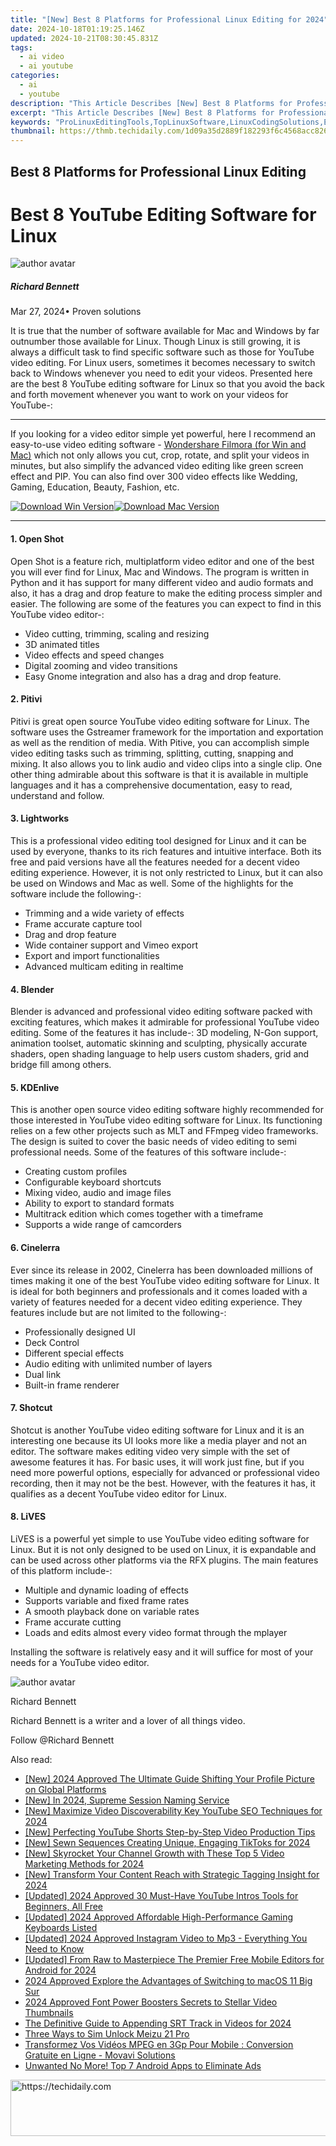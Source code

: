 ```yaml
---
title: "[New] Best 8 Platforms for Professional Linux Editing for 2024"
date: 2024-10-18T01:19:25.146Z
updated: 2024-10-21T08:30:45.831Z
tags:
  - ai video
  - ai youtube
categories:
  - ai
  - youtube
description: "This Article Describes [New] Best 8 Platforms for Professional Linux Editing for 2024"
excerpt: "This Article Describes [New] Best 8 Platforms for Professional Linux Editing for 2024"
keywords: "ProLinuxEditingTools,TopLinuxSoftware,LinuxCodingSolutions,ExpertLinuxPlatforms,PremiumLinuxEditors,EliteLinuxApplications,AdvancedLinuxTools"
thumbnail: https://thmb.techidaily.com/1d09a35d2889f182293f6c4568acc826b5a70f4b0e7972cc64ae0b415a19b02f.jpg
---
```


## Best 8 Platforms for Professional Linux Editing

# Best 8 YouTube Editing Software for Linux

![author avatar](https://images.wondershare.com/filmora/article-images/richard-bennett.jpg)

##### Richard Bennett

 Mar 27, 2024• Proven solutions

 It is true that the number of software available for Mac and Windows by far outnumber those available for Linux. Though Linux is still growing, it is always a difficult task to find specific software such as those for YouTube video editing. For Linux users, sometimes it becomes necessary to switch back to Windows whenever you need to edit your videos. Presented here are the best 8 YouTube editing software for Linux so that you avoid the back and forth movement whenever you want to work on your videos for YouTube-:

---

 If you looking for a video editor simple yet powerful, here I recommend an easy-to-use video editing software - [Wondershare Filmora (for Win and Mac)](https://tools.techidaily.com/wondershare/filmora/download/) which not only allows you cut, crop, rotate, and split your videos in minutes, but also simplify the advanced video editing like green screen effect and PIP. You can also find over 300 video effects like Wedding, Gaming, Education, Beauty, Fashion, etc.

[![Download Win Version](https://images.wondershare.com/filmora/guide/download-btn-win.jpg)](https://tools.techidaily.com/wondershare/filmora/download/)[![Download Mac Version](https://images.wondershare.com/filmora/guide/download-btn-mac.jpg)](https://tools.techidaily.com/wondershare/filmora/download/)

---

#### 1\.  Open Shot

 Open Shot is a feature rich, multiplatform video editor and one of the best you will ever find for Linux, Mac and Windows. The program is written in Python and it has support for many different video and audio formats and also, it has a drag and drop feature to make the editing process simpler and easier. The following are some of the features you can expect to find in this YouTube video editor-:

* Video cutting, trimming, scaling and resizing
* 3D animated titles
* Video effects and speed changes
* Digital zooming and video transitions
* Easy Gnome integration and also has a drag and drop feature.

#### 2\.  Pitivi

 Pitivi is great open source YouTube video editing software for Linux. The software uses the Gstreamer framework for the importation and exportation as well as the rendition of media. With Pitive, you can accomplish simple video editing tasks such as trimming, splitting, cutting, snapping and mixing. It also allows you to link audio and video clips into a single clip. One other thing admirable about this software is that it is available in multiple languages and it has a comprehensive documentation, easy to read, understand and follow.

#### 3\.  Lightworks

 This is a professional video editing tool designed for Linux and it can be used by everyone, thanks to its rich features and intuitive interface. Both its free and paid versions have all the features needed for a decent video editing experience. However, it is not only restricted to Linux, but it can also be used on Windows and Mac as well. Some of the highlights for the software include the following-:

* Trimming and a wide variety of effects
* Frame accurate capture tool
* Drag and drop feature
* Wide container support and Vimeo export
* Export and import functionalities
* Advanced multicam editing in realtime

#### 4\.  Blender

 Blender is advanced and professional video editing software packed with exciting features, which makes it admirable for professional YouTube video editing. Some of the features it has include-: 3D modeling, N-Gon support, animation toolset, automatic skinning and sculpting, physically accurate shaders, open shading language to help users custom shaders, grid and bridge fill among others.

#### 5\.  KDEnlive

 This is another open source video editing software highly recommended for those interested in YouTube video editing software for Linux. Its functioning relies on a few other projects such as MLT and FFmpeg video frameworks. The design is suited to cover the basic needs of video editing to semi professional needs. Some of the features of this software include-:

* Creating custom profiles
* Configurable keyboard shortcuts
* Mixing video, audio and image files
* Ability to export to standard formats
* Multitrack edition which comes together with a timeframe
* Supports a wide range of camcorders

#### 6\.  Cinelerra

 Ever since its release in 2002, Cinelerra has been downloaded millions of times making it one of the best YouTube video editing software for Linux. It is ideal for both beginners and professionals and it comes loaded with a variety of features needed for a decent video editing experience. They features include but are not limited to the following-:

* Professionally designed UI
* Deck Control
* Different special effects
* Audio editing with unlimited number of layers
* Dual link
* Built-in frame renderer

#### 7\.  Shotcut

 Shotcut is another YouTube video editing software for Linux and it is an interesting one because its UI looks more like a media player and not an editor. The software makes editing video very simple with the set of awesome features it has. For basic uses, it will work just fine, but if you need more powerful options, especially for advanced or professional video recording, then it may not be the best. However, with the features it has, it qualifies as a decent YouTube video editor for Linux.

#### 8. LiVES

 LiVES is a powerful yet simple to use YouTube video editing software for Linux. But it is not only designed to be used on Linux, it is expandable and can be used across other platforms via the RFX plugins. The main features of this platform include-:

* Multiple and dynamic loading of effects
* Supports variable and fixed frame rates
* A smooth playback done on variable rates
* Frame accurate cutting
* Loads and edits almost every video format through the mplayer

 Installing the software is relatively easy and it will suffice for most of your needs for a YouTube video editor.

![author avatar](https://images.wondershare.com/filmora/article-images/richard-bennett.jpg)

Richard Bennett

Richard Bennett is a writer and a lover of all things video.

Follow @Richard Bennett

<ins class="adsbygoogle"
     style="display:block"
     data-ad-format="autorelaxed"
     data-ad-client="ca-pub-7571918770474297"
     data-ad-slot="1223367746"></ins>

<ins class="adsbygoogle"
     style="display:block"
     data-ad-client="ca-pub-7571918770474297"
     data-ad-slot="8358498916"
     data-ad-format="auto"
     data-full-width-responsive="true"></ins>

<span class="atpl-alsoreadstyle">Also read:</span>
<div><ul>
<li><a href="https://facebook-video-recording.techidaily.com/new-2024-approved-the-ultimate-guide-shifting-your-profile-picture-on-global-platforms/"><u>[New] 2024 Approved The Ultimate Guide Shifting Your Profile Picture on Global Platforms</u></a></li>
<li><a href="https://fox-hovers.techidaily.com/new-in-2024-supreme-session-naming-service/"><u>[New] In 2024, Supreme Session Naming Service</u></a></li>
<li><a href="https://youtube-data.techidaily.com/aximize-video-discoverability-key-youtube-seo-techniques-for-2024/"><u>[New] Maximize Video Discoverability Key YouTube SEO Techniques for 2024</u></a></li>
<li><a href="https://youtube-data.techidaily.com/erfecting-youtube-shorts-step-by-step-video-production-tips/"><u>[New] Perfecting YouTube Shorts Step-by-Step Video Production Tips</u></a></li>
<li><a href="https://tiktok-video-recordings.techidaily.com/new-sewn-sequences-creating-unique-engaging-tiktoks-for-2024/"><u>[New] Sewn Sequences Creating Unique, Engaging TikToks for 2024</u></a></li>
<li><a href="https://youtube-data.techidaily.com/kyrocket-your-channel-growth-with-these-top-5-video-marketing-methods-for-2024/"><u>[New] Skyrocket Your Channel Growth with These Top 5 Video Marketing Methods for 2024</u></a></li>
<li><a href="https://youtube-data.techidaily.com/ransform-your-content-reach-with-strategic-tagging-insight-for-2024/"><u>[New] Transform Your Content Reach with Strategic Tagging Insight for 2024</u></a></li>
<li><a href="https://youtube-data.techidaily.com/ed-2024-approved-30-must-have-youtube-intros-tools-for-beginners-all-free/"><u>[Updated] 2024 Approved 30 Must-Have YouTube Intros Tools for Beginners, All Free</u></a></li>
<li><a href="https://digital-screen-recording.techidaily.com/updated-2024-approved-affordable-high-performance-gaming-keyboards-listed/"><u>[Updated] 2024 Approved Affordable High-Performance Gaming Keyboards Listed</u></a></li>
<li><a href="https://instagram-videos.techidaily.com/updated-2024-approved-instagram-video-to-mp3-everything-you-need-to-know/"><u>[Updated] 2024 Approved Instagram Video to Mp3 - Everything You Need to Know</u></a></li>
<li><a href="https://youtube-data.techidaily.com/ed-from-raw-to-masterpiece-the-premier-free-mobile-editors-for-android-for-2024/"><u>[Updated] From Raw to Masterpiece The Premier Free Mobile Editors for Android for 2024</u></a></li>
<li><a href="https://some-techniques.techidaily.com/2024-approved-explore-the-advantages-of-switching-to-macos-11-big-sur/"><u>2024 Approved Explore the Advantages of Switching to macOS 11 Big Sur</u></a></li>
<li><a href="https://youtube-data.techidaily.com/approved-font-power-boosters-secrets-to-stellar-video-thumbnails/"><u>2024 Approved Font Power Boosters Secrets to Stellar Video Thumbnails</u></a></li>
<li><a href="https://some-approaches.techidaily.com/the-definitive-guide-to-appending-srt-track-in-videos-for-2024/"><u>The Definitive Guide to Appending SRT Track in Videos for 2024</u></a></li>
<li><a href="https://sim-unlock.techidaily.com/three-ways-to-sim-unlock-meizu-21-pro-by-drfone-android/"><u>Three Ways to Sim Unlock Meizu 21 Pro</u></a></li>
<li><a href="https://tech-savvy.techidaily.com/transformez-vos-videos-mpeg-en-3gp-pour-mobile-conversion-gratuite-en-ligne-movavi-solutions/"><u>Transformez Vos Vidéos MPEG en 3Gp Pour Mobile : Conversion Gratuite en Ligne - Movavi Solutions</u></a></li>
<li><a href="https://youtube-data.techidaily.com/ted-no-more-top-7-android-apps-to-eliminate-ads/"><u>Unwanted No More! Top 7 Android Apps to Eliminate Ads</u></a></li>
</ul></div>

<!-- affiliate ads begin -->
<a href="https://aligracehair.sjv.io/c/5597632/1997648/19272" target="_top" id="1997648">
  <img src="//a.impactradius-go.com/display-ad/19272-1997648" border="0" alt="https://techidaily.com" width="728" height="90"/>
</a>
<img height="0" width="0" src="https://aligracehair.sjv.io/i/5597632/1997648/19272" style="position:absolute;visibility:hidden;" border="0" />
<!-- affiliate ads end -->

